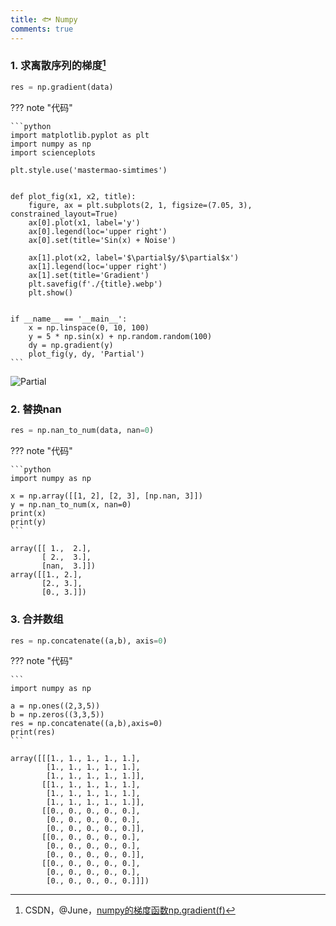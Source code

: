 ```yaml
---
title: 🐟 Numpy
comments: true
---
```


### 1. 求离散序列的梯度[^1]

```python
res = np.gradient(data)
```

??? note "代码"

    ```python
    import matplotlib.pyplot as plt
    import numpy as np
    import scienceplots
    
    plt.style.use('mastermao-simtimes')


    def plot_fig(x1, x2, title):
        figure, ax = plt.subplots(2, 1, figsize=(7.05, 3), constrained_layout=True)
        ax[0].plot(x1, label='y')
        ax[0].legend(loc='upper right')
        ax[0].set(title='Sin(x) + Noise')
    
        ax[1].plot(x2, label='$\partial$y/$\partial$x')
        ax[1].legend(loc='upper right')
        ax[1].set(title='Gradient')
        plt.savefig(f'./{title}.webp')
        plt.show()


    if __name__ == '__main__':
        x = np.linspace(0, 10, 100)
        y = 5 * np.sin(x) + np.random.random(100)
        dy = np.gradient(y)
        plot_fig(y, dy, 'Partial')
    ```


![Partial](https://my-gallery-1306340269.cos.ap-beijing.myqcloud.com/mastermao/Partial.webp)

### 2. 替换nan

```python
res = np.nan_to_num(data, nan=0)
```

??? note "代码"

    ```python
    import numpy as np
    
    x = np.array([[1, 2], [2, 3], [np.nan, 3]])
    y = np.nan_to_num(x, nan=0)
    print(x)
    print(y)
    ```

```
array([[ 1.,  2.],
       [ 2.,  3.],
       [nan,  3.]])
array([[1., 2.],
       [2., 3.],
       [0., 3.]])
```

### 3. 合并数组

```python
res = np.concatenate((a,b), axis=0)
```

??? note "代码"

    ```
    import numpy as np
    
    a = np.ones((2,3,5))
    b = np.zeros((3,3,5))
    res = np.concatenate((a,b),axis=0)
    print(res)
    ```

```
array([[[1., 1., 1., 1., 1.],
        [1., 1., 1., 1., 1.],
        [1., 1., 1., 1., 1.]],
       [[1., 1., 1., 1., 1.],
        [1., 1., 1., 1., 1.],
        [1., 1., 1., 1., 1.]],
       [[0., 0., 0., 0., 0.],
        [0., 0., 0., 0., 0.],
        [0., 0., 0., 0., 0.]],
       [[0., 0., 0., 0., 0.],
        [0., 0., 0., 0., 0.],
        [0., 0., 0., 0., 0.]],
       [[0., 0., 0., 0., 0.],
        [0., 0., 0., 0., 0.],
        [0., 0., 0., 0., 0.]]])
```



[^1]: CSDN，@June，[numpy的梯度函数np.gradient(f)](https://blog.csdn.net/MachineLearner/article/details/104403097)
